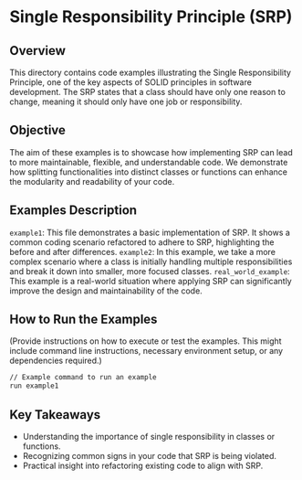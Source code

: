 # Single Responsibility Principle (SRP)

## Overview

This directory contains code examples illustrating the Single Responsibility Principle, one of the key aspects of SOLID principles in software development. The SRP states that a class should have only one reason to change, meaning it should only have one job or responsibility.

## Objective

The aim of these examples is to showcase how implementing SRP can lead to more maintainable, flexible, and understandable code. We demonstrate how splitting functionalities into distinct classes or functions can enhance the modularity and readability of your code.

## Examples Description

`example1`: This file demonstrates a basic implementation of SRP. It shows a common coding scenario refactored to adhere to SRP, highlighting the before and after differences.
`example2`: In this example, we take a more complex scenario where a class is initially handling multiple responsibilities and break it down into smaller, more focused classes.
`real_world_example`: This example is a real-world situation where applying SRP can significantly improve the design and maintainability of the code.

## How to Run the Examples

(Provide instructions on how to execute or test the examples. This might include command line instructions, necessary environment setup, or any dependencies required.)

```bash
// Example command to run an example
run example1
```

## Key Takeaways

- Understanding the importance of single responsibility in classes or functions.
- Recognizing common signs in your code that SRP is being violated.
- Practical insight into refactoring existing code to align with SRP.
